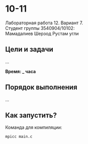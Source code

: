 # 10-11
Лабораторная работа 12. Вариант 7.<br>
Студент группы 3540904/10102:<br>
Мамадалиев Шерзод Рустам угли

## Цели и задачи
...

**Время: _ часа**

## Порядок выполнения
...

## Как запустить?
Команда для компиляции:
```
mpicc main.c
```
